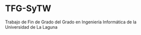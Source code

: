 TFG-SyTW
========

Trabajo de Fin de Grado del Grado en Ingeniería Informática de la Universidad de La Laguna

